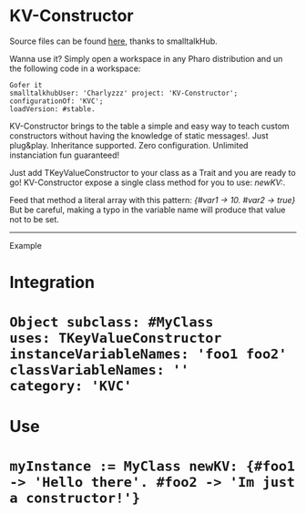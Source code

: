 # KV-Constructor
Source files can be found [here](http://www.smalltalkhub.com/#!/~Charlyzzz/KV-Constructor), thanks to smalltalkHub.

Wanna use it? Simply open a workspace in any Pharo distribution and un the following code in a workspace:

    Gofer it
    smalltalkhubUser: 'Charlyzzz' project: 'KV-Constructor';
    configurationOf: 'KVC';
    loadVersion: #stable.

KV-Constructor brings to the table a simple and easy way to teach custom constructors without having the knowledge of static messages!. Just plug&play. Inheritance supported. Zero configuration. Unlimited instanciation fun guaranteed!

Just add TKeyValueConstructor to your class as a Trait and you are ready to go! KV-Constructor expose a single class method for you to use: *newKV:*. 

Feed that method a literal array with this pattern: *{#var1 -> 10. #var2 -> true}*
But be careful, making a typo in the variable name will produce that value not to be set.

-----

Example

<h1> Integration <h1>

    Object subclass: #MyClass
    uses: TKeyValueConstructor
    instanceVariableNames: 'foo1 foo2'
    classVariableNames: ''
    category: 'KVC'

<h1> Use <h1>

    myInstance := MyClass newKV: {#foo1 -> 'Hello there'. #foo2 -> 'Im just a constructor!'}
